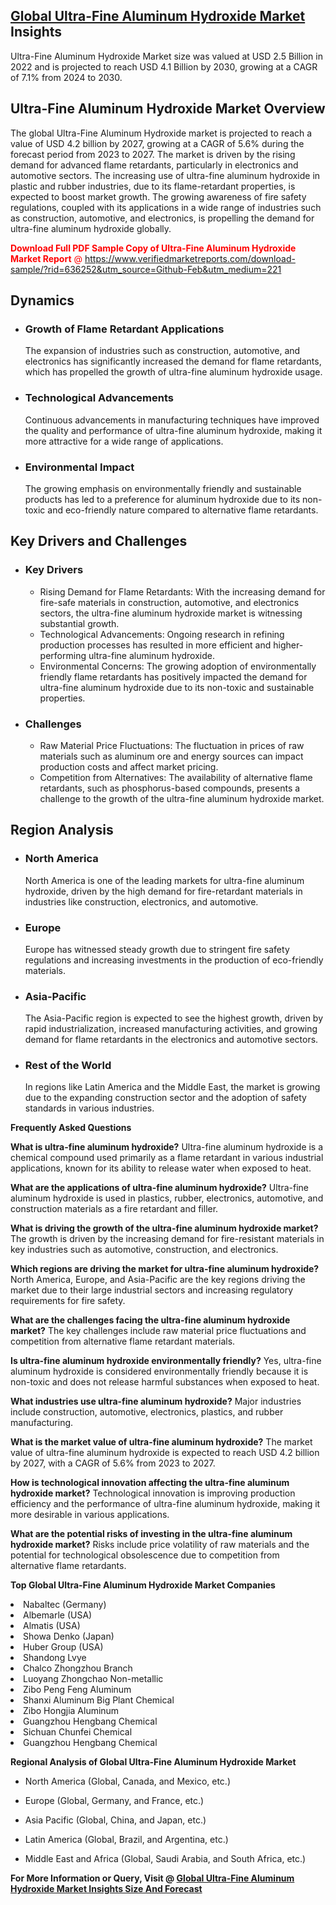 <h2><a href="https://www.verifiedmarketreports.com/download-sample/?rid=636252&amp;utm_source=Github&amp;utm_medium=221" target="_blank">Global Ultra-Fine Aluminum Hydroxide Market</a> Insights</h2><p>Ultra-Fine Aluminum Hydroxide Market size was valued at USD 2.5 Billion in 2022 and is projected to reach USD 4.1 Billion by 2030, growing at a CAGR of 7.1% from 2024 to 2030.</p><p> <h2>Ultra-Fine Aluminum Hydroxide Market Overview</h2> <p>The global Ultra-Fine Aluminum Hydroxide market is projected to reach a value of USD 4.2 billion by 2027, growing at a CAGR of 5.6% during the forecast period from 2023 to 2027. The market is driven by the rising demand for advanced flame retardants, particularly in electronics and automotive sectors. The increasing use of ultra-fine aluminum hydroxide in plastic and rubber industries, due to its flame-retardant properties, is expected to boost market growth. The growing awareness of fire safety regulations, coupled with its applications in a wide range of industries such as construction, automotive, and electronics, is propelling the demand for ultra-fine aluminum hydroxide globally. <p><span class=""><span style="color: #ff0000;"><strong>Download Full PDF Sample Copy of Ultra-Fine Aluminum Hydroxide Market Report</strong> @ </span><a href="https://www.verifiedmarketreports.com/download-sample/?rid=636252&amp;utm_source=Github-Feb&amp;utm_medium=221" target="_blank">https://www.verifiedmarketreports.com/download-sample/?rid=636252&amp;utm_source=Github-Feb&amp;utm_medium=221</a></span></p></p> <h2>Dynamics</h2> <ul> <li><h3>Growth of Flame Retardant Applications</h3> The expansion of industries such as construction, automotive, and electronics has significantly increased the demand for flame retardants, which has propelled the growth of ultra-fine aluminum hydroxide usage.</li> <li><h3>Technological Advancements</h3> Continuous advancements in manufacturing techniques have improved the quality and performance of ultra-fine aluminum hydroxide, making it more attractive for a wide range of applications.</li> <li><h3>Environmental Impact</h3> The growing emphasis on environmentally friendly and sustainable products has led to a preference for aluminum hydroxide due to its non-toxic and eco-friendly nature compared to alternative flame retardants.</li> </ul> <h2>Key Drivers and Challenges</h2> <ul> <li><h3>Key Drivers</h3> <ul> <li>Rising Demand for Flame Retardants: With the increasing demand for fire-safe materials in construction, automotive, and electronics sectors, the ultra-fine aluminum hydroxide market is witnessing substantial growth.</li> <li>Technological Advancements: Ongoing research in refining production processes has resulted in more efficient and higher-performing ultra-fine aluminum hydroxide.</li> <li>Environmental Concerns: The growing adoption of environmentally friendly flame retardants has positively impacted the demand for ultra-fine aluminum hydroxide due to its non-toxic and sustainable properties.</li> </ul> </li> <li><h3>Challenges</h3> <ul> <li>Raw Material Price Fluctuations: The fluctuation in prices of raw materials such as aluminum ore and energy sources can impact production costs and affect market pricing.</li> <li>Competition from Alternatives: The availability of alternative flame retardants, such as phosphorus-based compounds, presents a challenge to the growth of the ultra-fine aluminum hydroxide market.</li> </ul> </li> </ul> <h2>Region Analysis</h2> <ul> <li><h3>North America</h3> North America is one of the leading markets for ultra-fine aluminum hydroxide, driven by the high demand for fire-retardant materials in industries like construction, electronics, and automotive.</li> <li><h3>Europe</h3> Europe has witnessed steady growth due to stringent fire safety regulations and increasing investments in the production of eco-friendly materials.</li> <li><h3>Asia-Pacific</h3> The Asia-Pacific region is expected to see the highest growth, driven by rapid industrialization, increased manufacturing activities, and growing demand for flame retardants in the electronics and automotive sectors.</li> <li><h3>Rest of the World</h3> In regions like Latin America and the Middle East, the market is growing due to the expanding construction sector and the adoption of safety standards in various industries.</li> </ul> <p><strong>Frequently Asked Questions</strong></p> <p><strong>What is ultra-fine aluminum hydroxide?</strong> Ultra-fine aluminum hydroxide is a chemical compound used primarily as a flame retardant in various industrial applications, known for its ability to release water when exposed to heat.</p> <p><strong>What are the applications of ultra-fine aluminum hydroxide?</strong> Ultra-fine aluminum hydroxide is used in plastics, rubber, electronics, automotive, and construction materials as a fire retardant and filler.</p> <p><strong>What is driving the growth of the ultra-fine aluminum hydroxide market?</strong> The growth is driven by the increasing demand for fire-resistant materials in key industries such as automotive, construction, and electronics.</p> <p><strong>Which regions are driving the market for ultra-fine aluminum hydroxide?</strong> North America, Europe, and Asia-Pacific are the key regions driving the market due to their large industrial sectors and increasing regulatory requirements for fire safety.</p> <p><strong>What are the challenges facing the ultra-fine aluminum hydroxide market?</strong> The key challenges include raw material price fluctuations and competition from alternative flame retardant materials.</p> <p><strong>Is ultra-fine aluminum hydroxide environmentally friendly?</strong> Yes, ultra-fine aluminum hydroxide is considered environmentally friendly because it is non-toxic and does not release harmful substances when exposed to heat.</p> <p><strong>What industries use ultra-fine aluminum hydroxide?</strong> Major industries include construction, automotive, electronics, plastics, and rubber manufacturing.</p> <p><strong>What is the market value of ultra-fine aluminum hydroxide?</strong> The market value of ultra-fine aluminum hydroxide is expected to reach USD 4.2 billion by 2027, with a CAGR of 5.6% from 2023 to 2027.</p> <p><strong>How is technological innovation affecting the ultra-fine aluminum hydroxide market?</strong> Technological innovation is improving production efficiency and the performance of ultra-fine aluminum hydroxide, making it more desirable in various applications.</p> <p><strong>What are the potential risks of investing in the ultra-fine aluminum hydroxide market?</strong> Risks include price volatility of raw materials and the potential for technological obsolescence due to competition from alternative flame retardants.</p> </p><p><strong>Top Global Ultra-Fine Aluminum Hydroxide Market Companies</strong></p><div data-test-id=""><p><li>Nabaltec (Germany)</li><li> Albemarle (USA)</li><li> Almatis (USA)</li><li> Showa Denko (Japan)</li><li> Huber Group (USA)</li><li> Shandong Lvye</li><li> Chalco Zhongzhou Branch</li><li> Luoyang Zhongchao Non-metallic</li><li> Zibo Peng Feng Aluminum</li><li> Shanxi Aluminum Big Plant Chemical</li><li> Zibo Hongjia Aluminum</li><li> Guangzhou Hengbang Chemical</li><li> Sichuan Chunfei Chemical</li><li> Guangzhou Hengbang Chemical</li></p><div><strong>Regional Analysis of&nbsp;Global Ultra-Fine Aluminum Hydroxide Market</strong></div><ul><li dir="ltr"><p dir="ltr">North America&nbsp;(Global, Canada, and Mexico, etc.)</p></li><li dir="ltr"><p dir="ltr">Europe (Global, Germany, and France, etc.)</p></li><li dir="ltr"><p dir="ltr">Asia Pacific&nbsp;(Global, China, and Japan, etc.)</p></li><li dir="ltr"><p dir="ltr">Latin America&nbsp;(Global, Brazil, and Argentina, etc.)</p></li><li dir="ltr">Middle East and Africa&nbsp;(Global, Saudi Arabia, and South Africa, etc.)</li></ul><p><strong>For More Information or Query, Visit @&nbsp;</strong><strong><a href="https://www.verifiedmarketreports.com/product/ultra-fine-aluminum-hydroxide-market/?utm_source=Github&amp;utm_medium=221" target="_blank">Global Ultra-Fine Aluminum Hydroxide Market Insights Size And Forecast</a></strong></p></div>
